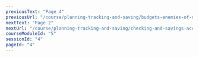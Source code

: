 ```yaml
---
previousText: "Page 4"
previousUrl: "/course/planning-tracking-and-saving/budgets-enemies-of-debt/page-four"
nextText: "Page 2"
nextUrl: "/course/planning-tracking-and-saving/checking-and-savings-accounts/page-two"
courseModuleId: "5"
sessionId: "4"
pageId: "4"
---
```



